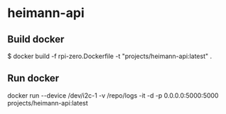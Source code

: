 # heimann-api

## Build docker
$ docker build -f rpi-zero.Dockerfile -t "projects/heimann-api:latest" .

## Run docker
docker run --device /dev/i2c-1 -v /repo/logs -it -d -p 0.0.0.0:5000:5000 projects/heimann-api:latest

 